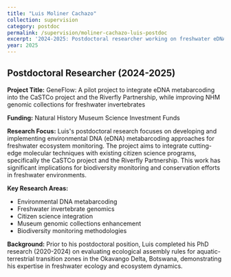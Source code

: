```yaml
---
title: "Luis Moliner Cachazo"
collection: supervision
category: postdoc
permalink: /supervision/moliner-cachazo-luis-postdoc
excerpt: '2024-2025: Postdoctoral researcher working on freshwater eDNA metabarcoding integrated with Community Science.'
year: 2025
---
```


## Postdoctoral Researcher (2024-2025)

**Project Title:** GeneFlow: A pilot project to integrate eDNA metabarcoding into the CaSTCo project and the Riverfly Partnership, while improving NHM genomic collections for freshwater invertebrates

**Funding:** Natural History Museum Science Investment Funds

**Research Focus:**
Luis's postdoctoral research focuses on developing and implementing environmental DNA (eDNA) metabarcoding approaches for freshwater ecosystem monitoring. The project aims to integrate cutting-edge molecular techniques with existing citizen science programs, specifically the CaSTCo project and the Riverfly Partnership. This work has significant implications for biodiversity monitoring and conservation efforts in freshwater environments.

**Key Research Areas:**
- Environmental DNA metabarcoding
- Freshwater invertebrate genomics
- Citizen science integration
- Museum genomic collections enhancement
- Biodiversity monitoring methodologies

**Background:**
Prior to his postdoctoral position, Luis completed his PhD research (2020-2024) on evaluating ecological assembly rules for aquatic-terrestrial transition zones in the Okavango Delta, Botswana, demonstrating his expertise in freshwater ecology and ecosystem dynamics.
